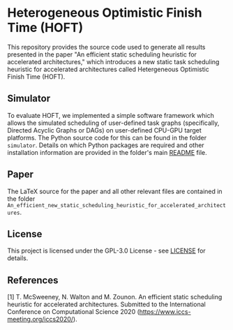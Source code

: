 # Heterogeneous Optimistic Finish Time (HOFT)

This repository provides the source code used to generate all results presented in the paper "An efficient static scheduling heuristic for accelerated architectures," which introduces a new static task scheduling heuristic for accelerated architectures called Hetergeneous Optimistic Finish Time (HOFT). 

## Simulator

To evaluate HOFT, we implemented a simple software framework which allows the simulated scheduling of user-defined task graphs (specifically, Directed Acyclic Graphs or DAGs) on user-defined CPU-GPU target platforms. The Python source code for this can be found in the folder `simulator`. Details on which Python packages are required and other installation information are provided in the folder's main [README](simulator/README.md) file. 

## Paper

The LaTeX source for the paper and all other relevant files are contained in the folder `An_efficient_new_static_scheduling_heuristic_for_accelerated_architectures`.

## License

This project is licensed under the GPL-3.0 License - see [LICENSE](LICENSE) for details.

## References

[1] T. McSweeney, N. Walton and M. Zounon. An efficient static scheduling heuristic for accelerated architectures. Submitted to the International Conference on Computational Science 2020 (<https://www.iccs-meeting.org/iccs2020/>). 


